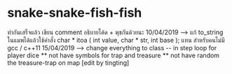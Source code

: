 # snake-snake-fish-fish
ทำกันเสร็จแล้ว เขียน comment อธิบายโค้ด + พุชกันด้วยนะ 
10/04/2019 --> แก้ to_string ในแมพได้แล้วใช้คำสั่ง char *  itoa ( int value, char * str, int base ); แทน สำหรับคนไม่มี gcc / c++11
15/04/2019 --> change everything to class
                -- in step loop for player dice
                ** not have  symbols for trap and treasure
                ** not have random the treasure-trap on map
                [edit by tingting]

